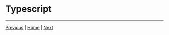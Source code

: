 # Typescript

___

[Previous](./08_database.md) | [Home](../README.md) | [Next](./10_jsonwebtoken.md)
